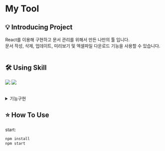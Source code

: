 # My Tool

## 💡 Introducing Project
React를 이용해 구현하고 문서 관리를 위해서 만든 나만의 툴 입니다.<br>
문서 작성, 삭제, 업데이트, 미리보기 및 엑셀파일 다운로드 기능을 사용할 수 있습니다.<br>
<br>

## 🛠 Using Skill


<img src="https://img.shields.io/badge/react-61DAFB?style=for-the-badge&logo=react&logoColor=white">   <img src="https://img.shields.io/badge/javascript-F7DF1E?style=for-the-badge&logo=javascript&logoColor=white">  
<br>




<details><summary>기능구현</summary>

##  구현화면


![image](https://github.com/cheolwankim/mytool/assets/105213482/34889bb7-0c4c-4428-9e41-586de158156b)



## 조회
```
메일 발송 제목 클릭시 내용보기
```



## 저장
```
글 쓴 것 저장하기
```

## 미리보기
```
하단 미리보기 클릭시 저장된 것 미리보기 기능
```

## 등록
```
글 쓴 것 등록하기 기능
```

※바로 등록하기 누르면 오류발생
컨텐츠설정 - 저장하기 누른 후 등록하기를 눌러야 합니다


## 삭제
```
checkbox 클릭후 삭제하기 클릭시 해당하는 데이터 삭제
```

## 페이지네이션
```
데이터를 페이지형태로 분류하여 구현
```

## Excel 다운로드 기능
```
엑셀저장 클릭시 엑셀파일로 다운로드
```

## 수정
```
1. 수정을 원하는 데이터의 checkbox를 클릭
2. 컨텐츠 설정에서 원하는 데이터를 입력하고 저장하기 클릭 
3. 업데이트 클릭
```

</details>



## ⭐️ How To Use

start:

```sh
npm install
npm start
```
